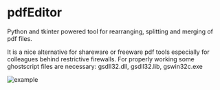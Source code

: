 # pdfEditor
Python and tkinter powered tool for rearranging, splitting and merging of pdf files.

It is a nice alternative for shareware or freeware pdf tools especially for colleagues behind restrictive firewalls.
For properly working some ghostscript files are necessary: gsdll32.dll, gsdll32.lib, gswin32c.exe

![example](https://user-images.githubusercontent.com/98702549/165035655-9fc6a395-91a8-4bb1-a844-6b68df7d20b4.PNG)
